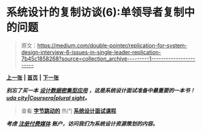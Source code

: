 # 系统设计的复制访谈(6):单领导者复制中的问题

> 原文：<https://medium.com/double-pointer/replication-for-system-design-interview-6-issues-in-single-leader-replication-7b45c1858268?source=collection_archive---------1----------------------->

[**上一张**](https://bit.ly/3tVIgLN) **|** [**首页**](https://bit.ly/3tVGgRY) **|** [**下一张**](https://bit.ly/3rKOQ50)

***别忘了买一本*** [***设计数据密集型应用***](https://amzn.to/3HWOSPm) ***，这是系统设计面试准备中最重要的一本书！***[***uda city***](https://bit.ly/3JIpvl4)***|***[***Coursera***](https://imp.i384100.net/zaYBB0)***|***[***plural sight***](https://pluralsight.pxf.io/Ao7GGK)***。***

> 查看 [**字节跳动的**](https://bytebytego.com?fpr=datajek34) 热门 [**系统设计面试课程**](https://bytebytego.com?fpr=datajek34)

***考虑*** [***注册付费媒体***](https://bit.ly/3LNjPXB) ***账户，访问我们为系统设计资源策划的内容。***